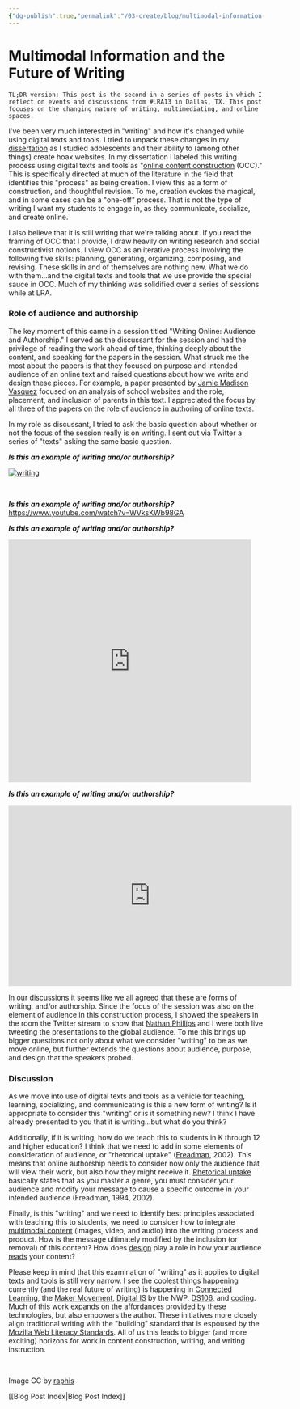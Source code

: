 ```yaml
---
{"dg-publish":true,"permalink":"/03-create/blog/multimodal-information-and-the-future-of-writing/","title":"Multimodal Information and the Future of Writing","tags":["digital-literacies","online-content-construction","writing"]}
---
```


# Multimodal Information and the Future of Writing

```
TL;DR version: This post is the second in a series of posts in which I reflect on events and discussions from #LRA13 in Dallas, TX. This post focuses on the changing nature of writing, multimediating, and online spaces.
```

I've been very much interested in "writing" and how it's changed while using digital texts and tools. I tried to unpack these changes in my [dissertation](https://www.academia.edu/1974482/Facilitating_Critical_Evaluation_Skills_through_Content_Creation_Empowering_Adolescents_as_Readers_and_Writers_of_Online_Information) as I studied adolescents and their ability to (among other things) create hoax websites. In my dissertation I labeled this writing process using digital texts and tools as "[online content construction](https://www.academia.edu/5200036/Online_Content_Construction_Empowering_students_as_readers_and_writers_of_online_information) (OCC)." This is specifically directed at much of the literature in the field that identifies this "process" as being creation. I view this as a form of construction, and thoughtful revision. To me, creation evokes the magical, and in some cases can be a "one-off" process. That is not the type of writing I want my students to engage in, as they communicate, socialize, and create online.

I also believe that it is still writing that we're talking about. If you read the framing of OCC that I provide, I draw heavily on writing research and social constructivist notions. I view OCC as an iterative process involving the following five skills: planning, generating, organizing, composing, and revising. These skills in and of themselves are nothing new. What we do with them...and the digital texts and tools that we use provide the special sauce in OCC. Much of my thinking was solidified over a series of sessions while at LRA.

### Role of audience and authorship

The key moment of this came in a session titled "Writing Online: Audience and Authorship." I served as the discussant for the session and had the privilege of reading the work ahead of time, thinking deeply about the content, and speaking for the papers in the session. What struck me the most about the papers is that they focused on purpose and intended audience of an online text and raised questions about how we write and design these pieces. For example, a paper presented by [Jamie Madison Vasquez](https://twitter.com/jaimeliteracy) focused on an analysis of school websites and the role, placement, and inclusion of parents in this text. I appreciated the focus by all three of the papers on the role of audience in authoring of online texts.

In my role as discussant, I tried to ask the basic question about whether or not the focus of the session really is on writing. I sent out via Twitter a series of "texts" asking the same basic question.

_**Is this an example of writing and/or authorship?**_

[![writing](images/writing-300x202.jpg)](http://wiobyrne.com/wp-content/uploads/2013/12/writing.jpg)

 

_**Is this an example of writing and/or authorship?**_ https://www.youtube.com/watch?v=WVksKWb98GA

_**Is this an example of writing and/or authorship?**_

<iframe src="https://vine.co/v/bJwnA9qjYiH/embed/simple" height="480" width="480" frameborder="0"></iframe>

<script charset="utf-8" type="text/javascript" src="//platform.vine.co/static/scripts/embed.js" async></script>

_****Is this an example of writing and/or authorship?****_

<iframe src="https://wiobyrne.makes.org/popcorn/100l_" height="358" width="560" allowfullscreen frameborder="0"></iframe>

In our discussions it seems like we all agreed that these are forms of writing, and/or authorship. Since the focus of the session was also on the element of audience in this construction process, I showed the speakers in the room the Twitter stream to show that [Nathan Phillips](https://twitter.com/nathancphillips) and I were both live tweeting the presentations to the global audience. To me this brings up bigger questions not only about what we consider "writing" to be as we move online, but further extends the questions about audience, purpose, and design that the speakers probed.

### Discussion

As we move into use of digital texts and tools as a vehicle for teaching, learning, socializing, and communicating is this a new form of writing? Is it appropriate to consider this "writing" or is it something new? I think I have already presented to you that it is writing...but what do you think?

Additionally, if it is writing, how do we teach this to students in K through 12 and higher education? I think that we need to add in some elements of consideration of audience, or "rhetorical uptake" ([Freadman](http://languages-linguistics.unimelb.edu.au/academic-staff/anne-freadman), 2002). This means that online authorship needs to consider now only the audience that will view their work, but also how they might receive it. [Rhetorical uptake](http://http-server.carleton.ca/~nartemev/Artemeva%20&%20Freedman%20Rhetorical%20Genre%20Studies%20and%20beyond.pdf) basically states that as you master a genre, you must consider your audience and modify your message to cause a specific outcome in your intended audience (Freadman, 1994, 2002).

Finally, is this "writing" and we need to identify best principles associated with teaching this to students, we need to consider how to integrate [multimodal content](http://creatingmultimodaltexts.com/) (images, video, and audio) into the writing process and product. How is the message ultimately modified by the inclusion (or removal) of this content? How does [design](http://www.ips.gu.se/digitalAssets/1360/1360556_writing-in-multimodal-texts.pdf) play a role in how your audience [reads](http://www.knowledgepresentation.org/BuildingTheFuture/Kress2/Kress2.html) your content?

Please keep in mind that this examination of "writing" as it applies to digital texts and tools is still very narrow. I see the coolest things happening currently (and the real future of writing) is happening in [Connected Learning](http://dmlhub.net/sites/default/files/ConnectedLearning_report.pdf), the [Maker Movement](http://www.zdnet.com/is-the-maker-movement-the-next-industrial-revolution-7000021540/), [Digital IS](http://digitalis.nwp.org/) by the NWP, [DS106](http://ds106.us/), and [coding](http://code.org/learn). Much of this work expands on the affordances provided by these technologies, but also empowers the author. These initiatives more closely align traditional writing with the "building" standard that is espoused by the [Mozilla Web Literacy Standards](http://webliteracy.tumblr.com/). All of us this leads to bigger (and more exciting) horizons for work in content construction, writing, and writing instruction.

 

Image CC by [raphis](http://www.deviantart.com/art/Mr-Photographer-276872945)

[[Blog Post Index\|Blog Post Index]]